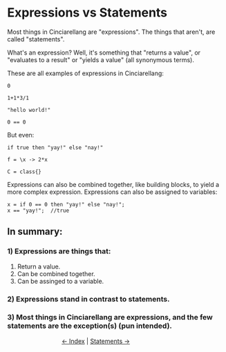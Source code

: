 # Expressions vs Statements

Most things in Cinciarellang are "expressions". The things that aren't, are called "statements". 

What's an expression? Well, it's something that "returns a value", or "evaluates to a result" or "yields a value" (all synonymous terms).

These are all examples of expressions in Cinciarellang:

```
0
```

```
1+1*3/1
```

```
"hello world!"
```

```
0 == 0 
```

But even:

```
if true then "yay!" else "nay!"
```

```
f = \x -> 2*x
```

```
C = class{}
```

Expressions can also be combined together, like building blocks, to yield a more complex expression. Expressions can also be assigned to variables:

```
x = if 0 == 0 then "yay!" else "nay!";
x == "yay!";  //true
```

## In summary:

### 1) Expressions are things that:

1. Return a value.
1. Can be combined together.
1. Can be assinged to a variable.

### 2) Expressions stand in contrast to statements.

### 3) Most things in Cinciarellang are expressions, and the few statements are the exception(s) (pun intended).

<div style=' margin: auto; width: 50%;'>

[<- Index](../../README.md) |
[Statements ->](./statements.md)

</div>